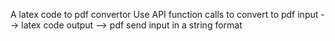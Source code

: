 A latex code to pdf convertor
Use API function calls to convert to pdf
input --> latex code
output --> pdf
send input in a string format